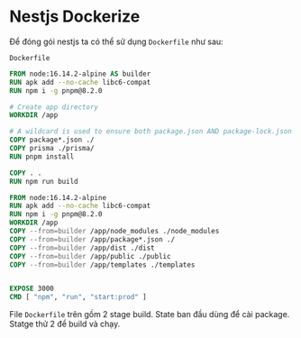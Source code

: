 # Nestjs Dockerize

Để đóng gói nestjs ta có thể sử dụng `Dockerfile` như sau:

`Dockerfile`

```Dockerfile
FROM node:16.14.2-alpine AS builder
RUN apk add --no-cache libc6-compat
RUN npm i -g pnpm@8.2.0

# Create app directory
WORKDIR /app

# A wildcard is used to ensure both package.json AND package-lock.json are copied
COPY package*.json ./
COPY prisma ./prisma/
RUN pnpm install

COPY . .
RUN npm run build

FROM node:16.14.2-alpine
RUN apk add --no-cache libc6-compat
RUN npm i -g pnpm@8.2.0
WORKDIR /app
COPY --from=builder /app/node_modules ./node_modules
COPY --from=builder /app/package*.json ./
COPY --from=builder /app/dist ./dist
COPY --from=builder /app/public ./public
COPY --from=builder /app/templates ./templates


EXPOSE 3000
CMD [ "npm", "run", "start:prod" ]
```

File `Dockerfile` trên gồm 2 stage build. State ban đầu dùng để cài package. Statge thử 2 để build và chạy.
